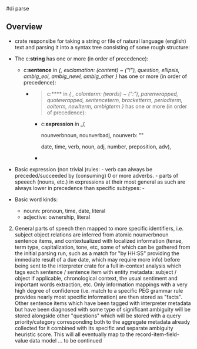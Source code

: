 #di parse

## Overview

- crate responsibe for taking a string or file of natural language (english) text and parsing it into a syntax tree consisting of some rough structure:
- The c:**string** has one or more (in order of precedence):
    - c:**sentence** in _{,
      exclamation: (content) ~ ("!"),
      question,
      ellipsis,
      ambig_eoi,
      ambig_newl,
      ambig_other
      }_
      has one or more (in order of precedence):
        - > c:**** in _{
          ,
          colonterm: (words) ~ (":"),
          parenwrapped,
          quotewrapped,
          sentenceterm,
          bracketterm,
          periodterm,
          eoiterm,
          newlterm,
          ambigterm
          }_
          has one or more (in order of precedence):
            - c:**expression** in _(
              <!-- non-trivial -->
              nounverbnoun,
              nounverbadj,
              nounverb: ""
              <!-- trivial -->
              date,
              time,
              verb,
              noun,
              adj,
              number,
              preposition,
              adv),

            -

- Basic expression (non trivial )rules:
        - verb can always be preceded/succeeded by (consuming) 0 or more adverbs.
        - parts of speeech (nouns, etc.) in expressions at their most general as such are always lower in precedence than specific subtypes:
        -

- Basic word kinds:
    - nounn: pronoun, time, date, literal
    - adjective: ownership, literal

2. General parts of speech then mapped to more specific identifiers, i.e. subject object relations are inferred from atomic nounverbnoun sentence items, and contextualized with localized information (tense, term type, capitalization, tone, etc, some of which can be gathered from the initial parsing run, such as a match for "by HH:SS" providing the immediate result of a due date, which may require more info) before being sent to the interpreter crate for a full in-context analysis which tags each sentence / sentence item with entity metadata: subject / object if applicable, chronological context, the usual sentiment and important words extraction, etc. Only information mappings with a very high degree of confidence (i.e. match to a specific PEG grammar rule provides nearly most specific information) are then stored as "facts". Other sentence items which have been tagged with interpreter metadata but have been diagnosed with some type of significant ambiguity will be stored alongside other "questions" which will be stored with a query priority/category corresponding both to the aggregate metadata already collected for it combined with its specific and separate ambiguity heuristic score. This will all eventually map to the record-item-field-value data model
... to be continued

